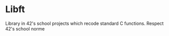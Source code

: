 # Libft
Library in 42's school projects which recode standard C functions. Respect 42's school norme
